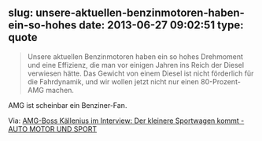 slug: unsere-aktuellen-benzinmotoren-haben-ein-so-hohes
date: 2013-06-27 09:02:51
type: quote
---

> Unsere aktuellen Benzinmotoren haben ein so hohes Drehmoment und eine Effizienz, die man vor einigen Jahren ins Reich der Diesel verwiesen hätte. Das Gewicht von einem Diesel ist nicht förderlich für die Fahrdynamik, und wir wollen jetzt nicht nur einen 80-Prozent-AMG machen.

AMG ist scheinbar ein Benziner-Fan.

 Via: [AMG-Boss Källenius im Interview: Der kleinere Sportwagen kommt - AUTO MOTOR UND SPORT](http://www.auto-motor-und-sport.de/news/amg-boss-kaellenius-im-interview-der-kleinere-sportwagen-kommt-7322741.html)
